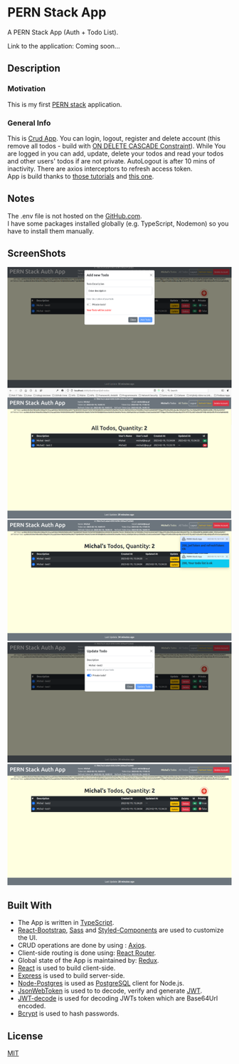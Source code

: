 # PERN Stack App

A PERN Stack App (Auth + Todo List).

Link to the application: Coming soon...

## Description

### Motivation

This is my first [PERN stack](https://www.geeksforgeeks.org/what-is-pern-stack) application.

### General Info

This is [Crud App](https://en.wikipedia.org/wiki/Create,_read,_update_and_delete). You can login, logout, register and delete
account (this remove all todos - build with
[ON DELETE CASCADE Constraint](https://www.geeksforgeeks.org/mysql-on-delete-cascade-constraint/)). While You are logged in
you can add, update, delete your todos and read your todos and other users' todos if are not private. AutoLogout is after 10
mins of inactivity. There are axios interceptors to refresh access token.\
App is build thanks to [those tutorials](https://www.youtube.com/@TheStoicProgrammers/videos) and [this one](https://dev.to/olumidesamuel_/implementing-autologout-feature-in-web-applications-react-js-28k5).

## Notes

The .env file is not hosted on the [GitHub.com](https://github.com).\
I have some packages installed globally (e.g. TypeScript, Nodemon) so you have to install them manually.

## ScreenShots

<img alt="Add_Todo" src="./screenshots/Add_Todo.png">
<img alt="All_Todos" src="./screenshots/All_Todos.png">
<img alt="Toast" src="./screenshots/Toasts.png">
<img alt="Update_Todo" src="./screenshots/Update_Todo.png">
<img alt="User_dashboard" src="./screenshots/User_dashboard.png">

## Built With

- The App is written in [TypeScript](https://www.typescriptlang.org).
- [React-Bootstrap](https://react-bootstrap.github.io), [Sass](https://sass-lang.com) and
  [Styled-Components](https://styled-components.com) are used to customize the UI.
- CRUD operations are done by using : [Axios](https://axios-http.com).
- Client-side routing is done using: [React Router](https://reactrouter.com/en/main).
- Global state of the App is maintained by: [Redux](https://redux.js.org).
- [React](https://reactjs.org) is used to build client-side.
- [Express](https://expressjs.com) is used to build server-side.
- [Node-Postgres](https://www.npmjs.com/package/pg) is used as [PostgreSQL](https://www.postgresql.org/) client for Node.js.
- [JsonWebToken](https://www.npmjs.com/package/jsonwebtoken) is used to to decode, verify and generate
  [JWT](https://en.wikipedia.org/wiki/JSON_Web_Token).
- [JWT-decode](https://www.npmjs.com/package/jwt-decode) is used for decoding JWTs token which are Base64Url encoded.
- [Bcrypt](https://www.npmjs.com/package/bcrypt) is used to hash passwords.

## License

[MIT](https://choosealicense.com/licenses/mit)
